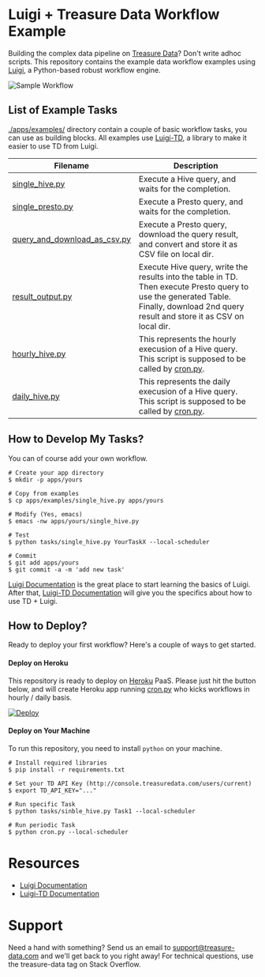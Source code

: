 # Luigi + Treasure Data Workflow Example

Building the complex data pipeline on [Treasure Data](http://www.treasuredata.com/)? Don't write adhoc scripts. This repository contains the example data workflow examples using [Luigi](http://luigi.readthedocs.org/en/latest/), a Python-based robust workflow engine.

![Sample Workflow](http://i.gyazo.com/ccdea082b7f011b961d10a0b043618d5.png)

## List of Example Tasks

[./apps/examples/](https://github.com/treasure-data/luigi-td-example/tree/master/apps/examples) directory contain a couple of basic workflow tasks, you can use as building blocks. All examples use [Luigi-TD](https://github.com/treasure-data/luigi-td), a library to make it easier to use TD from Luigi.

Filename  | Description
------------- | -------------
[single_hive.py](https://github.com/treasure-data/luigi-td-example/blob/master/apps/examples/single_hive.py)|Execute a Hive query, and waits for the completion.
[single_presto.py](https://github.com/treasure-data/luigi-td-example/blob/master/apps/examples/single_presto.py)|Execute a Presto query, and waits for the completion.
[query_and_download_as_csv.py](https://github.com/treasure-data/luigi-td-example/blob/master/apps/examples/query_and_download_as_csv.py)|Execute a Presto query, download the query result, and convert and store it as CSV file on local dir.
[result_output.py](https://github.com/treasure-data/luigi-td-example/blob/master/apps/examples/result_output.py)|Execute Hive query, write the results into the table in TD. Then execute Presto query to use the generated Table. Finally, download 2nd query result and store it as CSV on local dir.
[hourly_hive.py](https://github.com/treasure-data/luigi-td-example/blob/master/apps/examples/hourly_hive.py)|This represents the hourly execusion of a Hive query. This script is supposed to be called by [cron.py](https://github.com/treasure-data/luigi-td-example/blob/master/cron.py).
[daily_hive.py](https://github.com/treasure-data/luigi-td-example/blob/master/apps/examples/daily_hive.py)|This represents the daily execusion of a Hive query. This script is supposed to be called by [cron.py](https://github.com/treasure-data/luigi-td-example/blob/master/cron.py).

## How to Develop My Tasks?

You can of course add your own workflow.


    # Create your app directory
    $ mkdir -p apps/yours
    
    # Copy from examples
    $ cp apps/examples/single_hive.py apps/yours
    
    # Modify (Yes, emacs)
    $ emacs -nw apps/yours/single_hive.py
    
    # Test
    $ python tasks/single_hive.py YourTaskX --local-scheduler
    
    # Commit
    $ git add apps/yours
    $ git commit -a -m 'add new task'

[Luigi Documentation](http://luigi.readthedocs.org/en/latest/) is the great place to start learning the basics of Luigi. After that, [Luigi-TD Documentation](http://luigi-td.readthedocs.org/en/latest/gettingstarted.html) will give you the specifics about how to use TD + Luigi.

## How to Deploy?

Ready to deploy your first workflow? Here's a couple of ways to get started.

#### Deploy on Heroku

This repository is ready to deploy on [Heroku](http://www.heroku.com/) PaaS. Please just hit the button below, and will create Heroku app running [cron.py](https://github.com/treasure-data/luigi-td-example/blob/master/cron.py) who kicks workflows in hourly / daily basis.

[![Deploy](https://www.herokucdn.com/deploy/button.png)](https://heroku.com/deploy)

#### Deploy on Your Machine

To run this repository, you need to install `python` on your machine.

    # Install required libraries
    $ pip install -r requirements.txt
    
    # Set your TD API Key (http://console.treasuredata.com/users/current)
    $ export TD_API_KEY="..."
    
    # Run specific Task
    $ python tasks/sinble_hive.py Task1 --local-scheduler
    
    # Run periodic Task
    $ python cron.py --local-scheduler

# Resources

- [Luigi Documentation](http://luigi.readthedocs.org/en/latest/)
- [Luigi-TD Documentation](http://luigi-td.readthedocs.org/en/latest/gettingstarted.html)

# Support

Need a hand with something? Send us an email to support@treasure-data.com and we'll get back to you right away! For technical questions, use the treasure-data tag on Stack Overflow.
